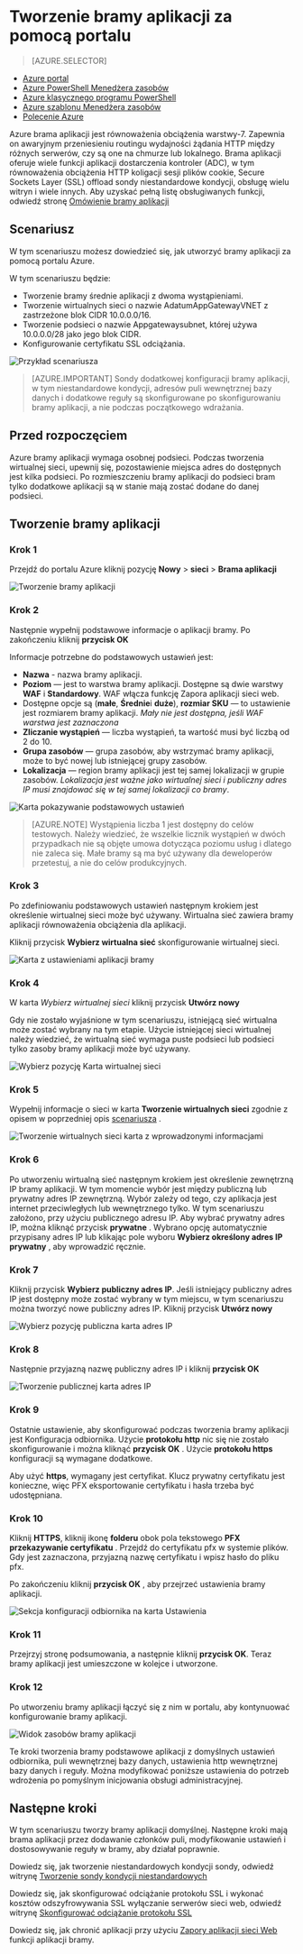 <properties
   pageTitle="Tworzenie bramy aplikacji za pomocą portalu | Microsoft Azure"
   description="Dowiedz się, jak utworzyć bramy aplikacji przy użyciu portalu"
   services="application-gateway"
   documentationCenter="na"
   authors="georgewallace"
   manager="carmonm"
   editor=""
   tags="azure-resource-manager"
/>
<tags  
   ms.service="application-gateway"
   ms.devlang="na"
   ms.topic="article"
   ms.tgt_pltfrm="na"
   ms.workload="infrastructure-services"
   ms.date="10/25/2016"
   ms.author="gwallace" />

# <a name="create-an-application-gateway-by-using-the-portal"></a>Tworzenie bramy aplikacji za pomocą portalu

> [AZURE.SELECTOR]
- [Azure portal](application-gateway-create-gateway-portal.md)
- [Azure PowerShell Menedżera zasobów](application-gateway-create-gateway-arm.md)
- [Azure klasycznego programu PowerShell](application-gateway-create-gateway.md)
- [Azure szablonu Menedżera zasobów](application-gateway-create-gateway-arm-template.md)
- [Polecenie Azure](application-gateway-create-gateway-cli.md)

Azure brama aplikacji jest równoważenia obciążenia warstwy-7. Zapewnia on awaryjnym przeniesieniu routingu wydajności żądania HTTP między różnych serwerów, czy są one na chmurze lub lokalnego. Brama aplikacji oferuje wiele funkcji aplikacji dostarczenia kontroler (ADC), w tym równoważenia obciążenia HTTP koligacji sesji plików cookie, Secure Sockets Layer (SSL) offload sondy niestandardowe kondycji, obsługę wielu witryn i wiele innych. Aby uzyskać pełną listę obsługiwanych funkcji, odwiedź stronę [Omówienie bramy aplikacji](application-gateway-introduction.md)

## <a name="scenario"></a>Scenariusz

W tym scenariuszu możesz dowiedzieć się, jak utworzyć bramy aplikacji za pomocą portalu Azure.

W tym scenariuszu będzie:

- Tworzenie bramy średnie aplikacji z dwoma wystąpieniami.
- Tworzenie wirtualnych sieci o nazwie AdatumAppGatewayVNET z zastrzeżone blok CIDR 10.0.0.0/16.
- Tworzenie podsieci o nazwie Appgatewaysubnet, której używa 10.0.0.0/28 jako jego blok CIDR.
- Konfigurowanie certyfikatu SSL odciążania.

![Przykład scenariusza][scenario]

>[AZURE.IMPORTANT] Sondy dodatkowej konfiguracji bramy aplikacji, w tym niestandardowe kondycji, adresów puli wewnętrznej bazy danych i dodatkowe reguły są skonfigurowane po skonfigurowaniu bramy aplikacji, a nie podczas początkowego wdrażania.

## <a name="before-you-begin"></a>Przed rozpoczęciem

Azure bramy aplikacji wymaga osobnej podsieci. Podczas tworzenia wirtualnej sieci, upewnij się, pozostawienie miejsca adres do dostępnych jest kilka podsieci. Po rozmieszczeniu bramy aplikacji do podsieci bram tylko dodatkowe aplikacji są w stanie mają zostać dodane do danej podsieci.

## <a name="create-the-application-gateway"></a>Tworzenie bramy aplikacji

### <a name="step-1"></a>Krok 1

Przejdź do portalu Azure kliknij pozycję **Nowy** > **sieci** > **Brama aplikacji**

![Tworzenie bramy aplikacji][1]

### <a name="step-2"></a>Krok 2

Następnie wypełnij podstawowe informacje o aplikacji bramy. Po zakończeniu kliknij **przycisk OK**

Informacje potrzebne do podstawowych ustawień jest:

- **Nazwa** - nazwa bramy aplikacji.
- **Poziom** — jest to warstwa bramy aplikacji. Dostępne są dwie warstwy **WAF** i **Standardowy**. WAF włącza funkcję Zapora aplikacji sieci web.
- Dostępne opcje są (**małe**, **Średnie**i **duże**), **rozmiar SKU** — to ustawienie jest rozmiarem bramy aplikacji. *Mały nie jest dostępna, jeśli WAF warstwa jest zaznaczona*
- **Zliczanie wystąpień** — liczba wystąpień, ta wartość musi być liczbą od 2 do 10.
- **Grupa zasobów** — grupa zasobów, aby wstrzymać bramy aplikacji, może to być nowej lub istniejącej grupy zasobów.
- **Lokalizacja** — region bramy aplikacji jest tej samej lokalizacji w grupie zasobów. *Lokalizacja jest ważne jako wirtualnej sieci i publiczny adres IP musi znajdować się w tej samej lokalizacji co bramy*.

![Karta pokazywanie podstawowych ustawień][2]

>[AZURE.NOTE] Wystąpienia liczba 1 jest dostępny do celów testowych. Należy wiedzieć, że wszelkie licznik wystąpień w dwóch przypadkach nie są objęte umowa dotycząca poziomu usług i dlatego nie zaleca się. Małe bramy są ma być używany dla deweloperów przetestuj, a nie do celów produkcyjnych.

### <a name="step-3"></a>Krok 3

Po zdefiniowaniu podstawowych ustawień następnym krokiem jest określenie wirtualnej sieci może być używany. Wirtualna sieć zawiera bramy aplikacji równoważenia obciążenia dla aplikacji.

Kliknij przycisk **Wybierz wirtualna sieć** skonfigurowanie wirtualnej sieci.

![Karta z ustawieniami aplikacji bramy][3]

### <a name="step-4"></a>Krok 4

W karta *Wybierz wirtualnej sieci* kliknij przycisk **Utwórz nowy**

Gdy nie zostało wyjaśnione w tym scenariuszu, istniejącą sieć wirtualna może zostać wybrany na tym etapie.  Użycie istniejącej sieci wirtualnej należy wiedzieć, że wirtualną sieć wymaga puste podsieci lub podsieci tylko zasoby bramy aplikacji może być używany.

![Wybierz pozycję Karta wirtualnej sieci][4]

### <a name="step-5"></a>Krok 5

Wypełnij informacje o sieci w karta **Tworzenie wirtualnych sieci** zgodnie z opisem w poprzedniej opis [scenariusza](#scenario) .

![Tworzenie wirtualnych sieci karta z wprowadzonymi informacjami][5]

### <a name="step-6"></a>Krok 6

Po utworzeniu wirtualną sieć następnym krokiem jest określenie zewnętrzną IP bramy aplikacji. W tym momencie wybór jest między publiczną lub prywatny adres IP zewnętrzną. Wybór zależy od tego, czy aplikacja jest internet przeciwległych lub wewnętrznego tylko. W tym scenariuszu założono, przy użyciu publicznego adresu IP. Aby wybrać prywatny adres IP, można kliknąć przycisk **prywatne** . Wybrano opcję automatycznie przypisany adres IP lub klikając pole wyboru **Wybierz określony adres IP prywatny** , aby wprowadzić ręcznie.

### <a name="step-7"></a>Krok 7

Kliknij przycisk **Wybierz publiczny adres IP**. Jeśli istniejący publiczny adres IP jest dostępny może zostać wybrany w tym miejscu, w tym scenariuszu można tworzyć nowe publiczny adres IP. Kliknij przycisk **Utwórz nowy**

![Wybierz pozycję publiczna karta adres IP][6]

### <a name="step-8"></a>Krok 8

Następnie przyjazną nazwę publiczny adres IP i kliknij **przycisk OK**

![Tworzenie publicznej karta adres IP][7]

### <a name="step-9"></a>Krok 9

Ostatnie ustawienie, aby skonfigurować podczas tworzenia bramy aplikacji jest Konfiguracja odbiornika.  Użycie **protokołu http** nic się nie zostało skonfigurowanie i można kliknąć **przycisk OK** . Użycie **protokołu https** konfiguracji są wymagane dodatkowe.

Aby użyć **https**, wymagany jest certyfikat. Klucz prywatny certyfikatu jest konieczne, więc PFX eksportowanie certyfikatu i hasła trzeba być udostępniana.

### <a name="step-10"></a>Krok 10

Kliknij **HTTPS**, kliknij ikonę **folderu** obok pola tekstowego **PFX przekazywanie certyfikatu** .
Przejdź do certyfikatu pfx w systemie plików. Gdy jest zaznaczona, przyjazną nazwę certyfikatu i wpisz hasło do pliku pfx.

Po zakończeniu kliknij **przycisk OK** , aby przejrzeć ustawienia bramy aplikacji.

![Sekcja konfiguracji odbiornika na karta Ustawienia][9]

### <a name="step-11"></a>Krok 11

Przejrzyj stronę podsumowania, a następnie kliknij **przycisk OK**.  Teraz bramy aplikacji jest umieszczone w kolejce i utworzone.

### <a name="step-12"></a>Krok 12

Po utworzeniu bramy aplikacji łączyć się z nim w portalu, aby kontynuować konfigurowanie bramy aplikacji.

![Widok zasobów bramy aplikacji][10]

Te kroki tworzenia bramy podstawowe aplikacji z domyślnych ustawień odbiornika, puli wewnętrznej bazy danych, ustawienia http wewnętrznej bazy danych i reguły. Można modyfikować poniższe ustawienia do potrzeb wdrożenia po pomyślnym inicjowania obsługi administracyjnej.

## <a name="next-steps"></a>Następne kroki

W tym scenariuszu tworzy bramy aplikacji domyślnej. Następne kroki mają brama aplikacji przez dodawanie członków puli, modyfikowanie ustawień i dostosowywanie reguły w bramy, aby działał poprawnie.

Dowiedz się, jak tworzenie niestandardowych kondycji sondy, odwiedź witrynę [Tworzenie sondy kondycji niestandardowych](application-gateway-create-probe-portal.md)

Dowiedz się, jak skonfigurować odciążanie protokołu SSL i wykonać kosztów odszyfrowywania SSL wyłączanie serwerów sieci web, odwiedź witrynę [Skonfigurować odciążanie protokołu SSL](application-gateway-ssl-portal.md)

Dowiedz się, jak chronić aplikacji przy użyciu [Zapory aplikacji sieci Web](application-gateway-webapplicationfirewall-overview.md) funkcji aplikacji bramy.

<!--Image references-->
[1]: ./media/application-gateway-create-gateway-portal/figure1.png
[2]: ./media/application-gateway-create-gateway-portal/figure2.png
[3]: ./media/application-gateway-create-gateway-portal/figure3.png
[4]: ./media/application-gateway-create-gateway-portal/figure4.png
[5]: ./media/application-gateway-create-gateway-portal/figure5.png
[6]: ./media/application-gateway-create-gateway-portal/figure6.png
[7]: ./media/application-gateway-create-gateway-portal/figure7.png
[8]: ./media/application-gateway-create-gateway-portal/figure8.png
[9]: ./media/application-gateway-create-gateway-portal/figure9.png
[10]: ./media/application-gateway-create-gateway-portal/figure10.png
[scenario]: ./media/application-gateway-create-gateway-portal/scenario.png
